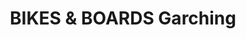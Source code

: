 ---
title: "BIKES & BOARDS Garching"
url: /garching-bei-muenchen/bikes-und-boards-garching/
shop: Fahrrad
---